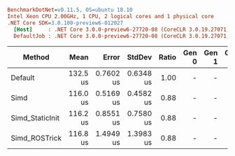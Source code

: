``` ini

BenchmarkDotNet=v0.11.5, OS=ubuntu 18.10
Intel Xeon CPU 2.00GHz, 1 CPU, 2 logical cores and 1 physical core
.NET Core SDK=3.0.100-preview6-012027
  [Host]     : .NET Core 3.0.0-preview6-27720-08 (CoreCLR 3.0.19.27071, CoreFX 4.700.19.27011), 64bit RyuJIT
  DefaultJob : .NET Core 3.0.0-preview6-27720-08 (CoreCLR 3.0.19.27071, CoreFX 4.700.19.27011), 64bit RyuJIT


```
|          Method |     Mean |     Error |    StdDev | Ratio | Gen 0 | Gen 1 | Gen 2 | Allocated |
|---------------- |---------:|----------:|----------:|------:|------:|------:|------:|----------:|
|         Default | 132.5 us | 0.7602 us | 0.6348 us |  1.00 |     - |     - |     - |      48 B |
|            Simd | 116.0 us | 0.5169 us | 0.4582 us |  0.88 |     - |     - |     - |      48 B |
| Simd_StaticInit | 116.2 us | 0.8551 us | 0.7580 us |  0.88 |     - |     - |     - |      48 B |
|   Simd_ROSTrick | 116.8 us | 1.4949 us | 1.3983 us |  0.88 |     - |     - |     - |      48 B |
